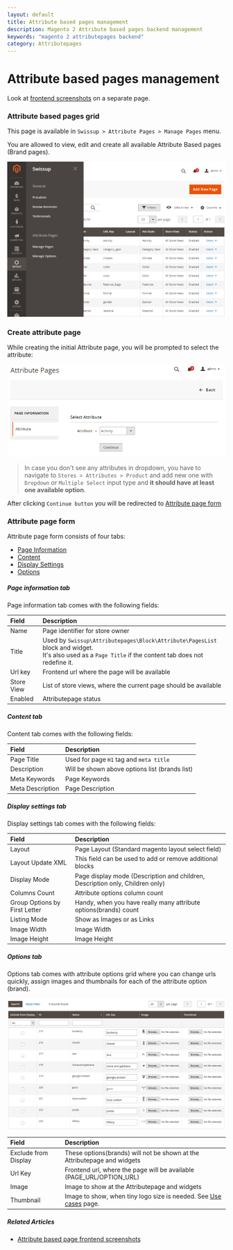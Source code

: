 ```yaml
---
layout: default
title: Attribute based pages management
description: Magento 2 Attribute based pages backend management
keywords: "magento 2 attributepages backend"
category: Attributepages
---
```


# Attribute based pages management

Look at [frontend screenshots](/m2/extensions/attributepages/attribute-based-page/frontend/)
on a separate page.

### Attribute based pages grid

This page is available in `Swissup > Attribute Pages > Manage Pages`
menu.

You are allowed to view, edit and create all available Attribute Based pages
(Brand pages).

![Attribute based pages grid](/images/m2/attributepages/attribute-based-page/backend/grid.png)

### Create attribute page

While creating the initial Attribute page, you will be prompted to select the
attribute:

![Create attribute page. Step 1](/images/m2/attributepages/attribute-based-page/backend/select_attribute_dropdown.png)

> In case you don't see any attributes in dropdown, you have to navigate to
> `Stores > Attributes > Product` and add new one with
> `Dropdown` or `Multiple Select` input type and **it should have at least one available option**.

After clicking `Continue button` you will be redirected to
[Attribute page form](#attribute-page-form)

### Attribute page form

Attribute page form consists of four tabs:

- [Page Information](#page-information-tab)
- [Content](#content-tab)
- [Display Settings](#display-settings-tab)
- [Options](#options-tab)

##### Page information tab

Page information tab comes with the following fields:

Field | Description
:-----|:-----------
Name | Page identifier for store owner
Title | Used by `Swissup\Attributepages\Block\Attribute\PagesList` block and widget.<br/> It's also used as a `Page Title` if the content tab does not redefine it.
Url key | Frontend url where the page will be available
Store View | List of store views, where the current page should be available
Enabled | Attributepage status

##### Content tab

Content tab comes with the following fields:

Field | Description
:-----|:-----------
Page Title | Used for page `H1` tag and `meta title`
Description | Will be shown above options list (brands list)
Meta Keywords | Page Keywords
Meta Description | Page Description

##### Display settings tab

Display settings tab comes with the following fields:

Field | Description
:-----|:-----------
Layout | Page Layout (Standard magento layout select field)
Layout Update XML | This field can be used to add or remove additional blocks
Display Mode | Page display mode (Description and children, Description only, Children only)
Columns Count | Attribute options column count
Group Options by First Letter | Handy, when you have really many attribute options(brands) count
Listing Mode | Show as Images or as Links
Image Width | Image Width
Image Height | Image Height

##### Options tab

Options tab comes with attribute options grid where you can change urls quickly,
assign images and thumbnails for each of the attribute option (brand).

![Options tab](/images/m2/attributepages/attribute-based-page/backend/tab_options.png)

Field | Description
:-----|:-----------
Exclude from Display | These options(brands) will not be shown at the Attributepage and widgets
Url Key | Frontend url, where the page will be available (PAGE_URL/OPTION_URL)
Image | Image to show at the Attributepage and widgets
Thumbnail | Image to show, when tiny logo size is needed. See [Use cases](/m2/extensions/attributepages/use-cases/) page.

##### Related Articles
- [Attribute based page frontend screenshots](/m2/extensions/attributepages/attribute-based-page/frontend/)
